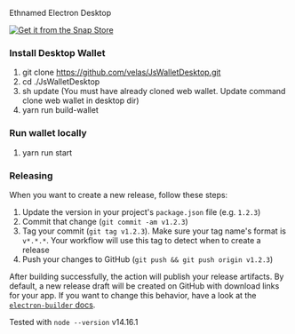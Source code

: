 Ethnamed Electron Desktop


[![Get it from the Snap Store](https://snapcraft.io/static/images/badges/en/snap-store-black.svg)](https://snapcraft.io/velas-desktop-wallet)

### Install Desktop Wallet

1. git clone https://github.com/velas/JsWalletDesktop.git
2. cd ./JsWalletDesktop
3. sh update (You must have already cloned web wallet. Update command clone web wallet in desktop dir)
4. yarn run build-wallet

### Run wallet locally

1. yarn run start

### Releasing

When you want to create a new release, follow these steps:

1. Update the version in your project's `package.json` file (e.g. `1.2.3`)
2. Commit that change (`git commit -am v1.2.3`)
3. Tag your commit (`git tag v1.2.3`). Make sure your tag name's format is `v*.*.*`. Your workflow will use this tag to detect when to create a release
4. Push your changes to GitHub (`git push && git push origin v1.2.3`)

After building successfully, the action will publish your release artifacts. By default, a new release draft will be created on GitHub with download links for your app. If you want to change this behavior, have a look at the [`electron-builder` docs](https://www.electron.build).

Tested with `node --version` v14.16.1


